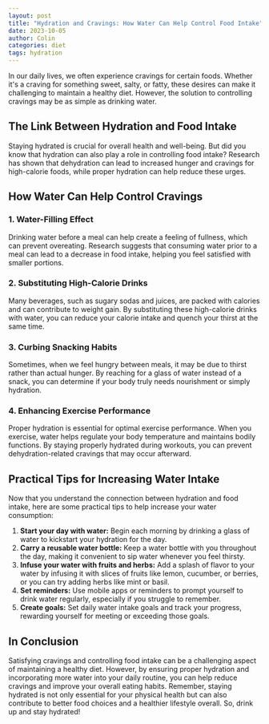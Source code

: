 ```yaml
---
layout: post
title: "Hydration and Cravings: How Water Can Help Control Food Intake"
date: 2023-10-05
author: Colin
categories: diet
tags: hydration
---
```


In our daily lives, we often experience cravings for certain foods. Whether it's a craving for something sweet, salty, or fatty, these desires can make it challenging to maintain a healthy diet. However, the solution to controlling cravings may be as simple as drinking water.

## The Link Between Hydration and Food Intake

Staying hydrated is crucial for overall health and well-being. But did you know that hydration can also play a role in controlling food intake? Research has shown that dehydration can lead to increased hunger and cravings for high-calorie foods, while proper hydration can help reduce these urges.

## How Water Can Help Control Cravings

### 1. Water-Filling Effect

Drinking water before a meal can help create a feeling of fullness, which can prevent overeating. Research suggests that consuming water prior to a meal can lead to a decrease in food intake, helping you feel satisfied with smaller portions.

### 2. Substituting High-Calorie Drinks

Many beverages, such as sugary sodas and juices, are packed with calories and can contribute to weight gain. By substituting these high-calorie drinks with water, you can reduce your calorie intake and quench your thirst at the same time.

### 3. Curbing Snacking Habits

Sometimes, when we feel hungry between meals, it may be due to thirst rather than actual hunger. By reaching for a glass of water instead of a snack, you can determine if your body truly needs nourishment or simply hydration.

### 4. Enhancing Exercise Performance

Proper hydration is essential for optimal exercise performance. When you exercise, water helps regulate your body temperature and maintains bodily functions. By staying properly hydrated during workouts, you can prevent dehydration-related cravings that may occur afterward.

## Practical Tips for Increasing Water Intake

Now that you understand the connection between hydration and food intake, here are some practical tips to help increase your water consumption:

1. **Start your day with water:** Begin each morning by drinking a glass of water to kickstart your hydration for the day.
2. **Carry a reusable water bottle:** Keep a water bottle with you throughout the day, making it convenient to sip water whenever you feel thirsty.
3. **Infuse your water with fruits and herbs:** Add a splash of flavor to your water by infusing it with slices of fruits like lemon, cucumber, or berries, or you can try adding herbs like mint or basil.
4. **Set reminders:** Use mobile apps or reminders to prompt yourself to drink water regularly, especially if you struggle to remember.
5. **Create goals:** Set daily water intake goals and track your progress, rewarding yourself for meeting or exceeding those goals.

## In Conclusion

Satisfying cravings and controlling food intake can be a challenging aspect of maintaining a healthy diet. However, by ensuring proper hydration and incorporating more water into your daily routine, you can help reduce cravings and improve your overall eating habits. Remember, staying hydrated is not only essential for your physical health but can also contribute to better food choices and a healthier lifestyle overall. So, drink up and stay hydrated!